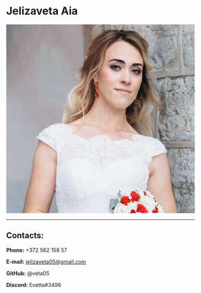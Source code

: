 # Jelizaveta Aia

![photo](photo.jpg "My photo")
******
## Contacts:
**Phone:** +372 562 158 57

**E-mail:** jelizaveta05@gmail.com 

**GitHub:** @veta05

**Discord:** Evetta#3496